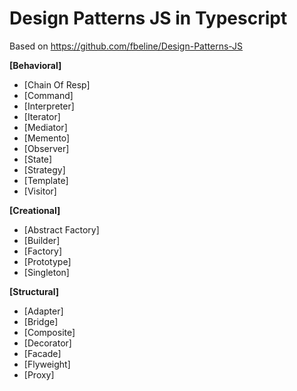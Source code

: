 # Design Patterns JS in Typescript

Based on https://github.com/fbeline/Design-Patterns-JS

**[Behavioral]**
* [Chain Of Resp]
* [Command]
* [Interpreter]
* [Iterator]
* [Mediator]
* [Memento]
* [Observer]
* [State]
* [Strategy]
* [Template]
* [Visitor]

**[Creational]**
* [Abstract Factory]
* [Builder]
* [Factory]
* [Prototype]
* [Singleton]

**[Structural]**
* [Adapter]
* [Bridge]
* [Composite]
* [Decorator]
* [Facade]
* [Flyweight]
* [Proxy]